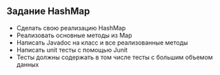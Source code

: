 ## Задание HashMap
- Сделать свою реализацию HashMap
- Реализовать основные методы из Map
- Написать Javadoc на класс и все реализованные методы
- Написать unit тесты с помощью Junit
- Тесты должны содержать в том числе тесты с большим объемом данных